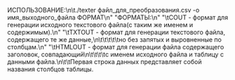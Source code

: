 ИCПОЛЬЗОВАНИЕ:\n\t./texter файл_для_преобразования.csv -o имя_выходного_файла ФОРМАТ\n"
    "ФОРМАТЫ:\n"
    "\tCOUT - формат для генерации исходного текстового файла(с таким же именем и содержимым).\n"
    "\tTXTOUT - формат для генерации текстового файла, содержащего те же данные,\n\t\t\t\t\tно без запятых и выровненные по столбцам.\n"
    "\tHTMLOUT - формат для генерации файла содержащего заголовок, совпадающий\n\t\t\t\tс именем исходного файла и таблицу с данными файла.\n\t\tПервая строка данных представляет собой названия столбцов таблицы.
